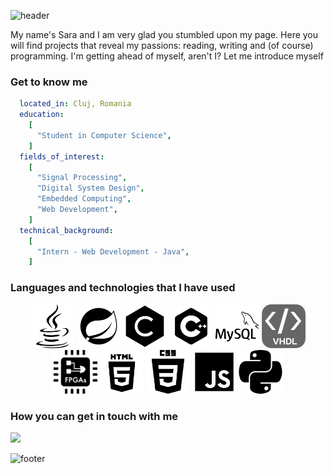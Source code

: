 ![header](https://capsule-render.vercel.app/api?text=Hello%20There!&type=venom&color=0:0B6623,100:1FAA59&fontColor=A7E8A1&height=150)

My name's Sara and I am very glad you stumbled upon my page. Here you will find projects that reveal my passions: reading, writing and (of course) programming. I'm getting ahead of myself, aren't I? Let me introduce myself

### Get to know me
```yaml
  located_in: Cluj, Romania
  education:
    [
      "Student in Computer Science",
    ]
  fields_of_interest:
    [
      "Signal Processing",
      "Digital System Design",
      "Embedded Computing",
      "Web Development",
    ]
  technical_background:
    [
      "Intern - Web Development - Java",
    ]
```

### Languages and technologies that I have used
<div align="center">
  <img src='./images/java.png' width=70 title='Java'/>
  <img src='./images/springboot.png' width=70 title='SpringBoot'/>
  <img src='./images/c.png' width=70 title='C'/>
  <img src='./images/c++.png' width=70 title='C++'/>
  <img src='./images/mysql.png' width=70 title='MySQL'/>
  <img src='./images/vhdl.png' width=70 title='VHDL'/>
  <img src='./images/fpga.png' width=70 title='FGPA'/>
  <img src='./images/html.png' width=70 title='HTML'/>
  <img src='./images/css.png' width=70 title='CSS'/>
  <img src='./images/javascript.png' width=70 title='JavaScript'/>
  <img src='./images/python.png' width=70 title='Python'/>
</div>

### How you can get in touch with me
<div>
  <a href = "mailto:molnarsara30@gmail.com">
    <img src='https://img.shields.io/badge/Email-0B6623?style=for-the-badge&logo=Gmail&logoColor=white'/>
  </a>
</div>

![footer](https://capsule-render.vercel.app/api?&type=waving&color=0:0B6623,100:1FAA59&height=100&section=footer)
